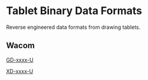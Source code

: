 # Tablet Binary Data Formats

Reverse engineered data formats from drawing tablets.

## Wacom

[GD-xxxx-U](./docs/gd-xxxx-u/gd-xxxx-u.md)

[XD-xxxx-U](./docs/xd-xxxx-u/xd-xxxx-u.md)